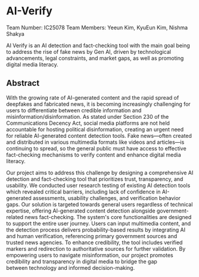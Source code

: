 # AI-Verify

Team Number: IC25078
Team Members: Yeeun Kim, KyuEun Kim, Nishma Shakya

AI Verify is an AI detection and fact-checking tool with the main goal being to address the rise of fake news by Gen AI, driven by technological advancements, legal constraints, and market gaps, as well as promoting digital media literacy.

## Abstract
With the growing rate of AI-generated content and the rapid spread of deepfakes and fabricated news, it is becoming increasingly challenging for users to differentiate between credible information and misinformation/disinformation. As stated under Section 230 of the Communications Decency Act, social media platforms are not held accountable for hosting political disinformation, creating an urgent need for reliable AI-generated content detection tools. Fake news—often created and distributed in various multimedia formats like videos and articles—is continuing to spread, so the general public must have access to effective fact-checking mechanisms to verify content and enhance digital media literacy.

Our project aims to address this challenge by designing a comprehensive AI detection and fact-checking tool that prioritizes trust, transparency, and usability. We conducted user research testing of existing AI detection tools which revealed critical barriers, including lack of confidence in AI-generated assessments, usability challenges, and verification behavior gaps. Our solution is targeted towards general users regardless of technical expertise, offering AI-generated content detection alongside government-related news fact-checking. The system's core functionalities are designed to support the entire user journey. Users can input multimedia content, and the detection process delivers probability-based results by integrating AI and human verification, referencing primary government sources and trusted news agencies. To enhance credibility, the tool includes verified markers and redirection to authoritative sources for further validation. By empowering users to navigate misinformation, our project promotes credibility and transparency in digital media to bridge the gap between technology and informed decision-making.
